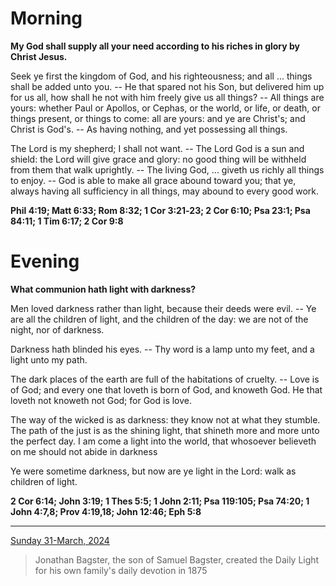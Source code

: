 # Morning

**My God shall supply all your need according to his riches in glory by Christ Jesus.**
 
Seek ye first the kingdom of God, and his righteousness; and all ... things shall be added unto you. -- He that spared not his Son, but delivered him up for us all, how shall he not with him freely give us all things? -- All things are yours: whether Paul or Apollos, or Cephas, or the world, or life, or death, or things present, or things to come: all are yours: and ye are Christ's; and Christ is God's. -- As having nothing, and yet possessing all things.
 
The Lord is my shepherd; I shall not want. -- The Lord God is a sun and shield: the Lord will give grace and glory: no good thing will be withheld from them that walk uprightly. -- The living God, ... giveth us richly all things to enjoy. -- God is able to make all grace abound toward you; that ye, always having all sufficiency in all things, may abound to every good work.  

**Phil 4:19; Matt 6:33; Rom 8:32; 1 Cor 3:21‑23; 2 Cor 6:10; Psa 23:1; Psa 84:11; 1 Tim 6:17; 2 Cor 9:8**

# Evening

**What communion hath light with darkness?**
 
Men loved darkness rather than light, because their deeds were evil. -- Ye are all the children of light, and the children of the day: we are not of the night, nor of darkness.
 
Darkness hath blinded his eyes. -- Thy word is a lamp unto my feet, and a light unto my path.
 
The dark places of the earth are full of the habitations of cruelty. -- Love is of God; and every one that loveth is born of God, and knoweth God. He that loveth not knoweth not God; for God is love.
 
The way of the wicked is as darkness: they know not at what they stumble. The path of the just is as the shining light, that shineth more and more unto the perfect day. I am come a light into the world, that whosoever believeth on me should not abide in darkness
 
Ye were sometime darkness, but now are ye light in the Lord: walk as children of light.  

**2 Cor 6:14; John 3:19; 1 Thes 5:5; 1 John 2:11; Psa 119:105; Psa 74:20; 1 John 4:7,8; Prov 4:19,18; John 12:46; Eph 5:8**

---

[Sunday 31-March, 2024](https://t.me/s/daily_light)

> Jonathan Bagster, the son of Samuel Bagster, created the Daily Light for his own family's daily devotion in 1875

